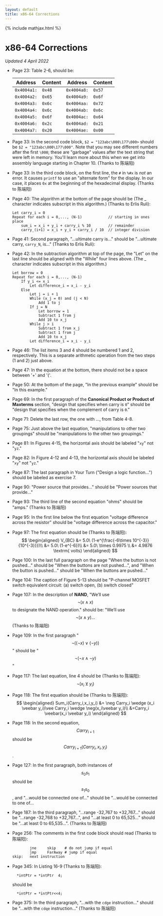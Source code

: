 ```yaml
---
layout: default
title: x86-64 Corrections
---
```

{% include mathjax.html %}
# x86-64 Corrections

*Updated 4 April 2022*

- Page 23: Table 2-6, should be:
    
    |   Address   | Content |   Address    | Content |
    | ----------- | ------- | ------------ | ------- |
    | `0x4004a1:` | `0x48`  | `0x4004a8:`  | `0x57`  |
    | `0x4004a2:` | `0x65`  | `0x4004a9:`  | `0x6f`  |
    | `0x4004a3:` | `0x6c`  | `0x4004aa:`  | `0x72`  |
    | `0x4004a4:` | `0x6c`  | `0x4004ab:`  | `0x6c`  |
    | `0x4004a5:` | `0x6f`  | `0x4004ac:`  | `0x64`  |
    | `0x4004a6:` | `0x2c`  | `0x4004ad:`  | `0x21`  |
    | `0x4004a7:` | `0x20`  | `0x4004ae:`  | `0x00`  |
- Page 33: In the second code block, `$2 = "123abc\000\177\000>` should be `$2 = "123abc\000\177\000"`. Note that you may see different numbers after the first `\000`; these are "garbage" values after the text string that were left in memory. You'll learn more about this when we get into assembly language starting in Chapter 10. (Thanks to 陈端阳)
- Page 33: In the third code block, on the first line, the `#` in `%#x` is *not* an error. It causes `printf` to use an "alternate form" for the display. In our case, it places `0x` at the beginning of the hexadecimal display. (Thanks to 陈端阳)
- Page 40: The algorithm at the bottom of the page should be (The _ character indicates subscript in this algorithm.) (Thanks to Erlis Ruli):
    ```
    Let carry_i = 0
    Repeat for each i = 0,..., (N-1)            // starting in ones place
        sum_i = x_i + y_i + carry_i % 10        // remainder
        carry_(i+1) = x_i + y_i + carry_i / 10  // integer division
    ```
- Page 41: Second paragraph, "...ultimate carry is..." should be "...ultimate carry, `carry_N`, is..." (Thanks to Erlis Ruli):

- Page 42: In the subtraction algorithm at top of the page, the "Let" on the last line should be aligned with the "While" four lines above. (The _ character indicates subscript in this algorithm.)
    ```
    Let borrow = 0
    Repeat for each i = 0,..., (N-1)
        If y_i <= x_i
            Let difference_i = x_i - y_i
        Else
            Let j = i + 1
            While (x_j = 0) and (j < N)
                Add 1 to j
            If j = N
                Let borrow = 1
                Subtract 1 from j
                Add 10 to x_j
            While j > i
                Subtract 1 from x_j
                Subtract 1 from j
                Add 10 to x_j
            Let difference_i = x_i - y_i
    ```
- Page 46: The list items 3 and 4 should be numbered 1 and 2, respectively. This is a separate arithmetic operation from the two steps (1 and 2) just above.
- Page 47: In the equation at the bottom, there should not be a space between '+' and '('.
- Page 50: At the bottom of the page, "In the previous example" should be "In this example."
- Page 69: In the first paragraph of the **Canonical Product or Product of Maxterms** section, "design that specifies when carry is `0`" should be "design that specifies when the complement of carry is `0`."
- Page 71: Delete the last row, the one with ..., from Table 4-8.
- Page 75: Just above the last equation, "manipulations to other two groupings" should be "manipulations to the other two groupings."
- Page 81: In Figures 4-15, the horizontal axis should be labeled "`xy`" not "`yz`."
- Page 82: In Figure 4-12 and 4-13, the horizontal axis should be labeled "`xy`" not "`yz`."
- Page 87: The last paragraph in Your Turn ("Design a logic function...") should be labeled as exercise 7.
- Page 90: "Power source that provides..." should be "Power sources that provide..."
- Page 93: The third line of the second equation "ohms" should be "amps." (Thanks to 陈端阳)
- Page 95: In the first line below the first equation "voltage difference across the resistor" should be "voltage difference across the capacitor."
- Page 97: The first equation should be (Thanks to 陈端阳):
  $$
  \begin{aligned}
    V_{BC} &= 5.0\ (1-e^{\frac{-6\times 10^{-3}}{10^{-3}}})\\
           &= 5.0\ (1-e^{-6})\\
           &= 5.0\ \times 0.9975 \\
           &= 4.9876 \textrm{ volts}
  \end{aligned}
  $$
- Page 100: In the last full paragraph on the page "When the button is not pushed..." should be "When the buttons are not pushed...", and "When the button is pushed..." should be "When the buttons are pushed..."
- Page 104: The caption of Figure 5-13 should be "P-channel MOSFET switch equivalent circuit: (a) switch open, (b) switch closed"
- Page 107: In the description of **NAND**, "We’ll use $$\neg(x \wedge x)$$ to designate the NAND operation." should be: "We’ll use $$\neg(x \wedge y)...$$ (Thanks to 陈端阳)
- Page 109: In the first paragraph "$$\neg ((\neg x) \vee (\neg y))$$" should be "$$\neg (\neg x \wedge \neg y)$$"
- Page 117: The last equation, line 4 should be (Thanks to 陈端阳): $$\neg(x_i \veebar y_i)$$
- Page 118: The first equation should be (Thanks to 陈端阳):
  $$
  \begin{aligned}
    Sum_i(Carry_i,x_i,y_i) &= \neg Carry_i \wedge (x_i \veebar y_i)\vee Carry_i \wedge \neg(x_i\veebar y_i)\\
                           &=Carry_i \veebar(x_i \veebar y_i)
  \end{aligned}
  $$
- Page 118: In the second equation, $$Carry_{i+1}$$ should be $$Carry_{i+1}(Carry_i,x_i,y_i)$$.
- Page 127: In the first paragraph, both instances of $$s_{0}s_{1}$$ should be $$s_{1}s_{0}$$, and "...would be connected one of..." should be "...would be connected to one of...
- Page 187: In the third paragraph, "...range -32,767 to +32,767..." should be "...range -32,768 to +32,767...", and "...at least 0 to 65,525..." should be "...at least 0 to 65,535...". (Thanks to 陈端阳)
- Page 256: The comments in the first code block should read (Thanks to 陈端阳):
    ```
            jne     skip    # do not jump if equal
            jmp     FarAway # jump if equal
    skip:   next instruction
    ```
- Page 345: In Listing 16-9 (Thanks to 陈端阳):
    ```
      *intPtr = *intPtr  4;
    ```
    should be
    ```
      *intPtr = *intPtr<<4;
    ```
- Page 375: In the third paragraph, "...with the `cdge` instruction..." should be "...with the `cdqe` instruction..." (Thanks to 陈端阳)

